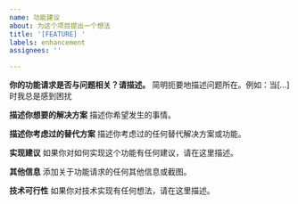 ```yaml
---
name: 功能建议
about: 为这个项目提出一个想法
title: '[FEATURE] '
labels: enhancement
assignees: ''

---
```


**你的功能请求是否与问题相关？请描述。**
简明扼要地描述问题所在。例如：当[...]时我总是感到困扰

**描述你想要的解决方案**
描述你希望发生的事情。

**描述你考虑过的替代方案**
描述你考虑过的任何替代解决方案或功能。

**实现建议**
如果你对如何实现这个功能有任何建议，请在这里描述。

**其他信息**
添加关于功能请求的任何其他信息或截图。

**技术可行性**
如果你对技术实现有任何想法，请在这里描述。 